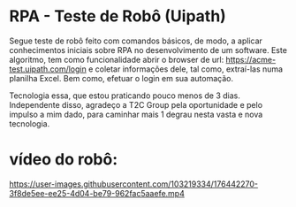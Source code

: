 # RPA - Teste de Robô (Uipath)
Segue teste de robô feito com comandos básicos, de modo, a aplicar conhecimentos iniciais sobre RPA no desenvolvimento de um software. Este algoritmo, tem como funcionalidade abrir o browser de url: https://acme-test.uipath.com/login e coletar informações dele, tal como, extraí-las numa planilha Excel. Bem como, efetuar o login em sua automação.


Tecnologia essa, que estou praticando pouco menos de 3 dias. Independente disso, agradeço a T2C Group pela oportunidade e pelo impulso a mim dado, para caminhar mais 1 degrau nesta vasta e nova tecnologia.


# vídeo do robô:


https://user-images.githubusercontent.com/103219334/176442270-3f8de5ee-ee25-4d04-be79-962fac5aaefe.mp4

